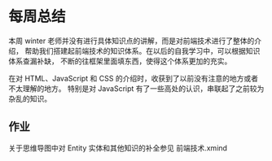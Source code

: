 # 每周总结

本周 winter 老师并没有进行具体知识点的讲解，而是对前端技术进行了整体的介绍，
帮助我们搭建起前端技术的知识体系。在以后的自我学习中，可以根据知识体系查漏补缺，
不断的往框架里面填东西，使得这个体系更加的充实。

在对 HTML、JavaScript 和 CSS 的介绍时，收获到了以前没有注意的地方或者不太理解的地方。
特别是对 JavaScript 有了一些高处的认识，串联起了之前较为杂乱的知识。

## 作业

关于思维导图中对 Entity 实体和其他知识的补全参见 前端技术.xmind
